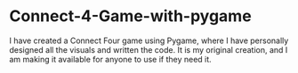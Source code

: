 # Connect-4-Game-with-pygame
I have created a Connect Four game using Pygame, where I have personally designed all the visuals and written the code. It is my original creation, and I am making it available for anyone to use if they need it.
